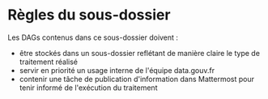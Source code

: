 # Règles du sous-dossier

Les DAGs contenus dans ce sous-dossier doivent : 
- être stockés dans un sous-dossier reflétant de manière claire le type de traitement réalisé
- servir en priorité un usage interne de l'équipe data.gouv.fr
- contenir une tâche de publication d'information dans Mattermost pour tenir informé de l'exécution du traitement
